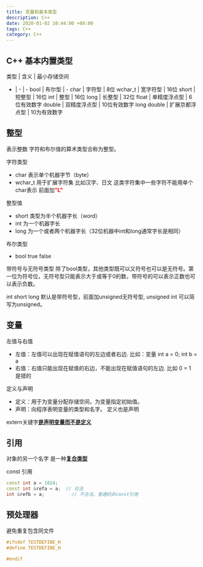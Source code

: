 ```yaml
---
title: 变量和基本类型
description: C++
date: 2020-01-02 10:44:00 +08:00
tags: C++
category: C++
---
```


## C++ 基本内置类型
类型 | 含义 | 最小存储空间
- | - | -
bool | 布尔型 | -
char | 字符型 | 8位
wchar_t | 宽字符型 | 16位
short | 短整型 | 16位
int | 整型 | 16位
long | 长整型 | 32位
float | 单精度浮点型 | 6位有效数字
double | 双精度浮点型 | 10位有效数字
long double | 扩展京都浮点型 | 10为有效数字

## 整型
表示整数 字符和布尔值的算术类型合称为整型。

字符类型 
- char 表示单个机器字节（byte）
- wchar_t 用于扩展字符集 比如汉字、日文 这类字符集中一些字符不能用单个char表示 前面加<font color="red"><b>"L" </b></font>

整型值
- short 类型为半个机器字长（word）
- int   为一个机器字长
- long  为一个或者两个机器字长（32位机器中int和long通常字长是相同）

布尔类型
- bool true false 

带符号与无符号类型
除了bool类型，其他类型既可以又符号也可以是无符号。第一位为符号位，无符号型只能表示大于或等于0的数，带符号的可以表示正数也可以表示负数。

int short long 默认是带符号型，前面加unsigned无符号型, unsigned int 可以简写为unsigned。

## 变量
左值与右值
- 左值：左值可以出现在赋值语句的左边或者右边. 比如：变量 int a = 0; int b = a
- 右值：右值只能出现在赋值的右边，不能出现在赋值语句的左边. 比如 0 = 1 是错的

定义与声明
- 定义：用于为变量分配存储空间，为变量指定初始值。
- 声明：向程序表明变量的类型和名字。 定义也是声明

extern关键字<b><u>是声明变量而不是定义</u></b>

## 引用
对象的另一个名字 是一种<b><u>复合类型</u></b>

const 引用
``` C++
const int a = 1024;
const int &refa = a;  // 合法
int &refb = a;          // 不合法，普通的非const引用
```

## 预处理器 
避免重复包含同文件
``` C++ 
#ifndef TESTDEFINE_H
#define TESTDEFINE_H

#endif
```